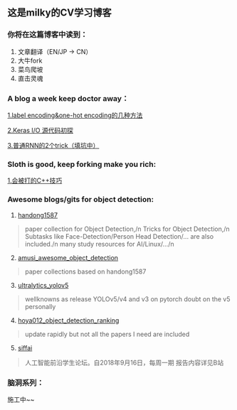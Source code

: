 ## 这是milky的CV学习博客
### 你将在这篇博客中读到：

1. 文章翻译（EN/JP -> CN）
2. 大牛fork
3. 菜鸟爬坡
4. 直击灵魂


### A blog a week keep doctor away：

  [1.label encoding&one-hot encoding的几种方法](训练前1.md)

  [2.Keras I/O 源代码初探](git2.md)

  [3.普通RNN的2个trick（填坑中）](rnn_trick1.md)
   

   
### Sloth is good, keep forking make you rich:

  [1.会被打的C++技巧](cpp_1.md)
 



### Awesome blogs/gits for object detection:

1. [handong1587](https://handong1587.github.io/deep_learning/2015/10/09/object-detection.html)
> paper collection for Object Detection,/n
> Tricks for Object Detection,/n
> Subtasks like Face-Detection/Person Head Detection/... are also included./n
> many study resources for AI/Linux/.../n

2. [amusi_awesome_object_detection](https://github.com/amusi/awesome-object-detection)
> paper collections based on handong1587

3. [ultralytics_yolov5](https://github.com/ultralytics/yolov5)
> wellknowns as release YOLOv5/v4 and v3 on pytorch
> doubt on the v5 personally

4. [hoya012_object_detection_ranking](https://github.com/hoya012/deep_learning_object_detection)
> update rapidly but not all the papers I need are included
 
5. [siffai](http://sffai.com/)
> 人工智能前沿学生论坛。自2018年9月16日，每周一期
> 报告内容详见B站
 
 
 
### 脑洞系列：

施工中~~
  
